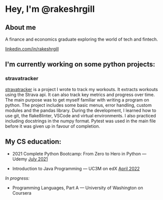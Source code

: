 # Hey, I'm @rakeshrgill

## About me

A finance and economics graduate exploring the world of tech and fintech.

[linkedin.com/in/rakeshrgill](https://www.linkedin.com/in/rakeshrgill/)

## I'm currently working on some python projects:

### stravatracker

[stravatracker](https://github.com/rakeshrgill/stravatracker) is a project I wrote to track my workouts. It extracts workouts using the Strava api. It can also track key metrics and progress over time. The main purpose was to get myself familiar with writing a program on python. The project includes some basic menus, error handling, custom modules and the pandas library. During the development, I learned how to use git, the flake8linter, VSCode and virtual environments. I also practiced including docstrings in the numpy format. Pytest was used in the main file before it was given up in favour of completion.

## My CS education:

- 2021 Complete Python Bootcamp: From Zero to Hero in Python — Udemy [July 2021](https://www.udemy.com/certificate/UC-da0f4a16-ca2f-40a0-a0f4-307246b82c59/)

- Introduction to Java Programming — UC3M on edX [April 2022](https://credentials.edx.org/credentials/20e2a83991cd493690d4ad6b923c0b88/)

*In progress:*

- Programming Languages, Part A — University of Washington on Coursera
